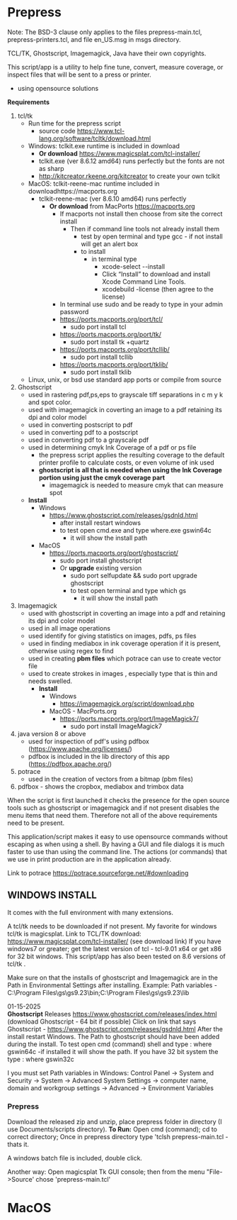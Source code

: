 # Prepress
Note: The BSD-3 clause only applies to the files prepress-main.tcl, prepress-printers.tcl, and file en_US.msg in msgs directory. 

TCL/TK, Ghostscript, Imagemagick, Java have their own copyrights.

This script/app is a utility to help fine tune, convert, measure coverage, or inspect files that will be sent to a press or printer.
  - using opensource solutions
  
**Requirements**
1. tcl/tk
   - Run time for the prepress script
     - source code https://www.tcl-lang.org/software/tcltk/download.html
   - Windows: tclkit.exe runtime is included in download
     - **Or download** https://www.magicsplat.com/tcl-installer/
     - tclkit.exe (ver 8.6.12 amd64) runs perfectly but the fonts are not as sharp
     - http://kitcreator.rkeene.org/kitcreator  to create your own tclkit
   - MacOS: tclkit-reene-mac runtime included in downloadhttps://macports.org
     - tclkit-reene-mac (ver 8.6.10 amd64) runs perfectly
       - **Or download** from MacPorts https://macports.org
         - If macports not install then choose from site the correct install
           - Then if command line tools not already install them
             - test by open terminal and type gcc - if not install will get an alert box
             - to install
               - in terminal type
                 - xcode-select --install
                 - Click “Install” to download and install Xcode Command Line Tools.
                 - xcodebuild -license  (then agree to the license)
         - In terminal use sudo and be ready to type in your admin password
         - https://ports.macports.org/port/tcl/
           - sudo port install tcl
         - https://ports.macports.org/port/tk/
           - sudo port install tk +quartz
         - https://ports.macports.org/port/tcllib/
           - sudo port install tcllib
         - https://ports.macports.org/port/tklib/
           - sudo port install tklib
   - Linux, unix, or bsd use standard app ports or compile from source
2. Ghostscript
   - used in rastering pdf,ps,eps to grayscale tiff separations in c m y k and spot color.
   - used with imagemagick in coverting an image to a pdf retaining its dpi and color model
   - used in converting postscript to pdf
   - used in converting pdf to a postscript
   - used in converting pdf to a grayscale pdf
   - used in determining cmyk Ink Coverage of a pdf or ps file
     - the prepress script applies the resulting coverage to the default printer profile to calculate costs, or even volume of ink used
     - **ghostscript is all that is needed when using the Ink Coverage portion using just the cmyk coverage part**
       - imagemagick is needed to measure cmyk that can measure spot
   - **Install**
   	 - Windows
   	   - https://www.ghostscript.com/releases/gsdnld.html
   	     - after install restart windows
   	     - to test open cmd.exe and type where.exe gswin64c 
   	       - it will show the install path
   	 - MacOS 
   	   - https://ports.macports.org/port/ghostscript/
   	     - sudo port install ghostscript
   	     - Or **upgrade** existing version
   	       - sudo port selfupdate && sudo port upgrade ghostscript
   	       - to test open terminal and type which gs
   	         - it will show the install path
3. Imagemagick
   - used with ghostscript in coverting an image into a pdf and retaining its dpi and color model
   - used in all image operations
   - used identify for giving statistics on images, pdfs, ps files
   - used in finding mediabox in ink coverage operation if it is present, otherwise using regex to find
   - used in creating **pbm files** which potrace can use to create vector file
   - used to create strokes in images , especially type that is thin and needs swelled.
     - **Install**
       - Windows
         - https://imagemagick.org/script/download.php
       - MacOS - MacPorts.org
         - https://ports.macports.org/port/ImageMagick7/
           - sudo port install ImageMagick7 
4. java version 8 or above
   - used for inspection of pdf's using pdfbox (https://www.apache.org/licenses/)
   - pdfbox is included in the lib directory of this app (https://pdfbox.apache.org/)
5. potrace 
   - used in the creation of vectors from a bitmap (pbm files)
5. pdfbox - shows the cropbox, mediabox and trimbox data

When the script is first launched it checks the presence for the open source tools such as ghostscript or imagemagick and if not present disables the menu items that need them.
Therefore not all of the above requirements need to be present.



This application/script makes it easy to use opensource commands without escaping as when using a shell.
By having a GUI and file dialogs it is much faster to use than using the command line.
The actions (or commands) that we use in print production are in the application already.



Link to potrace https://potrace.sourceforge.net/#downloading

## WINDOWS INSTALL

It comes with the full environment with many extensions.

A tcl/tk needs to be downloaded if not present. My favorite for windows tcl/tk is magicsplat.
Link to TCL/TK download: https://www.magicsplat.com/tcl-installer/  (see download link)
If you have windows7 or greater; get the latest version of tcl - tcl-9.01 x64 or get x86 for 32 bit windows.
This script/app has also been tested on 8.6 versions of tcl/tk .

Make sure on that the installs of ghostscript and Imagemagick are in the Path in Environmental Settings after installing.
Example:
Path variables -  C:\Program Files\gs\gs9.23\bin;C:\Program Files\gs\gs9.23\lib

01-15-2025  
**Ghostscript** 
Releases https://www.ghostscript.com/releases/index.html  (download Ghostscript - 64 bit if possible)
Click on link that says Ghostscript - https://www.ghostscript.com/releases/gsdnld.html
After the install restart Windows. The Path to ghostscript should have been added during the install.
To test open cmd (command) shell and type : where gswin64c -if installed it will show the path.
If you have 32 bit system the type : where gswin32c

I you must set Path variables in Windows:
Control Panel → System and Security → System → Advanced System Settings → computer name, domain and workgroup settings → Advanced → Environment Variables

### Prepress
Download the released zip and unzip, place prepress folder in directory (I use Documents/scripts directory). 
**To Run:**
Open cmd (command); cd to correct directory;  Once in prepress directory type 'tclsh prepress-main.tcl - thats it.

A windows batch file is included, double click.

Another way: Open magicsplat Tk GUI console; then from the menu "File->Source' chose 'prepress-main.tcl'

# MacOS

